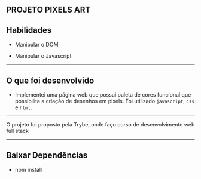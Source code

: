 PROJETO PIXELS ART
---
## Habilidades

- Manipular o DOM

- Manipular o Javascript

---

## O que foi desenvolvido

- Implementei uma página web que possui paleta de cores funcional que possibilita a criação de desenhos em pixels. Foi utilizado `javascript`, `css` e `html`.
---
O projeto foi proposto pela Trybe, onde faço curso de desenvolvimento web full stack

---

## Baixar Dependências 

- npm install





